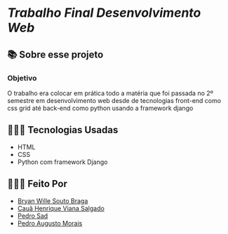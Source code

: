 # _Trabalho Final Desenvolvimento Web_


## 📚 Sobre esse projeto
### Objetivo

O trabalho era colocar em prática todo a matéria que foi passada no 2º semestre em desenvolvimento web desde de tecnologias front-end como css grid até back-end como python usando a framework django



## 👨🏻‍💻 Tecnologias Usadas
 - HTML
 - CSS
 - Python com framework Django




## 👷🏻‍♂️ Feito Por
- [Bryan Wille Souto Braga](https://github.com/BryanWille)
- [Cauã Henrique Viana Salgado](https://github.com/CauaHvS)
- [Pedro Sad](https://github.com/PedroSad1)
- [Pedro Augusto Morais](https://github.com/Pdro-Allgusto)
